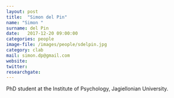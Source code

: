 ```yaml
---
layout: post
title:  "Simon del Pin"
name: "Simon "
surname: del Pin
date:   2017-12-20 09:00:00
categories: people
image-file: /images/people/sdelpin.jpg
category: clab
mail: simon.dp@gmail.com
website:
twitter:
researchgate:
---
```


PhD student at the Institute of Psychology, Jagiellonian University.
